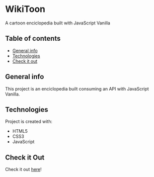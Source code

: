 # WikiToon
A cartoon enciclopedia built with JavaScript Vanilla 

## Table of contents
* [General info](#general-info)
* [Technologies](#technologies)
* [Check it out](#checkitout)

## General info
This project is an enciclopedia built consuming an API with JavaScript Vanilla.
	
## Technologies
Project is created with:
* HTML5
* CSS3
* JavaScript

## Check it Out
Check it out [here](https://bernardocastro.github.io/WikiToon/)!
